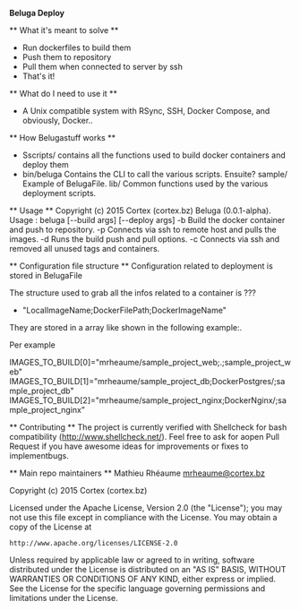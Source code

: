 **Beluga Deploy**

** What it's meant to solve **
  - Run dockerfiles to build them
  - Push them to repository
  - Pull them when connected to server by ssh
  - That's it!

** What do I need to use it **
  - A Unix compatible system with RSync, SSH, Docker Compose, and obviously, Docker..

** How Belugastuff works **

  - Sscripts/ contains all the functions used to build docker containers and deploy them
  - bin/beluga Contains the CLI to call the various scripts.
Ensuite?
sample/ Example of BelugaFile.
lib/ Common functions used by the various deployment scripts.

** Usage **
Copyright (c) 2015 Cortex (cortex.bz)
Beluga (0.0.1-alpha). Usage :
beluga [--build args] [--deploy args]
-b Build the docker container and push to repository.
-p Connects via ssh to remote host and pulls the images.
-d Runs the build push and pull options.
-c Connects via ssh and removed all unused tags and containers.


** Configuration file structure **
Configuration related to deployment is stored in BelugaFile

The structure used to grab all the infos related to a container is ???

* "LocalImageName;DockerFilePath;DockerImageName"

They are stored in a array like shown in the following example:.

Per example

IMAGES_TO_BUILD[0]="mrheaume/sample_project_web;.;sample_project_web"
IMAGES_TO_BUILD[1]="mrheaume/sample_project_db;DockerPostgres/;sample_project_db"
IMAGES_TO_BUILD[2]="mrheaume/sample_project_nginx;DockerNginx/;sample_project_nginx”



** Contributing **
The project is currently verified with Shellcheck for bash compatibility (http://www.shellcheck.net/).
Feel free to ask for aopen Pull Request if you have awesome ideas for improvements or fixes to implementbugs.

** Main repo maintainers **
Mathieu Rhéaume <mrheaume@cortex.bz>

Copyright (c) 2015 Cortex (cortex.bz)

Licensed under the Apache License, Version 2.0 (the "License");
you may not use this file except in compliance with the License.
You may obtain a copy of the License at

    http://www.apache.org/licenses/LICENSE-2.0

Unless required by applicable law or agreed to in writing, software
distributed under the License is distributed on an "AS IS" BASIS,
WITHOUT WARRANTIES OR CONDITIONS OF ANY KIND, either express or implied.
See the License for the specific language governing permissions and
limitations under the License.